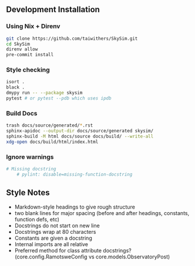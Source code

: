 ## Development Installation

### Using Nix + Direnv
```bash
git clone https://github.com/taiwithers/SkySim.git
cd SkySim
direnv allow
pre-commit install
```

### Style checking
```bash
isort .
black .
dmypy run -- --package skysim
pytest # or pytest --pdb which uses ipdb
```

### Build Docs
```bash
trash docs/source/generated/*.rst
sphinx-apidoc --output-dir docs/source/generated skysim/
sphinx-build -M html docs/source docs/build/ --write-all
xdg-open docs/build/html/index.html
```


### Ignore warnings
```py
# Missing docstring
    # pylint: disable=missing-function-docstring
```
## Style Notes
- Markdown-style headings to give rough structure
- two blank lines for major spacing (before and after headings, constants, function defs, etc)
- Docstrings do not start on new line
- Docstrings wrap at 80 characters
- Constants are given a docstring
- Internal imports are all relative
- Preferred method for class attribute docstrings? (core.config.RamotsweConfig vs core.models.ObservatoryPost)
